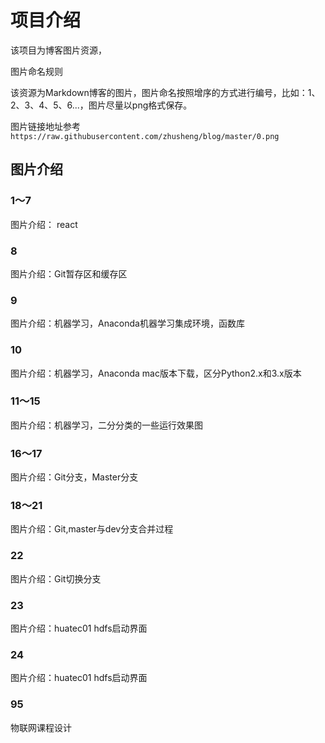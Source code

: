 # 项目介绍

该项目为博客图片资源，

图片命名规则

该资源为Markdown博客的图片，图片命名按照增序的方式进行编号，比如：1、2、3、4、5、6...，图片尽量以png格式保存。

图片链接地址参考
`https://raw.githubusercontent.com/zhusheng/blog/master/0.png`

## 图片介绍

### 1～7

图片介绍：
react

### 8

图片介绍：Git暂存区和缓存区

### 9

图片介绍：机器学习，Anaconda机器学习集成环境，函数库

### 10

图片介绍：机器学习，Anaconda mac版本下载，区分Python2.x和3.x版本

### 11～15

图片介绍：机器学习，二分分类的一些运行效果图

### 16～17

图片介绍：Git分支，Master分支

### 18～21

图片介绍：Git,master与dev分支合并过程

### 22

图片介绍：Git切换分支

### 23

图片介绍：huatec01 hdfs启动界面

### 24

图片介绍：huatec01 hdfs启动界面

### 95

物联网课程设计